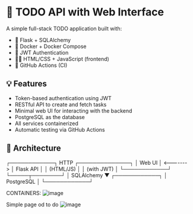# 📝 TODO API with Web Interface

A simple full-stack TODO application built with:

- 🐍 Flask + SQLAlchemy
- 🐳 Docker + Docker Compose
- 🔐 JWT Authentication
- 🧑‍💻 HTML/CSS + JavaScript (frontend)
- 🔄 GitHub Actions (CI)

## 💡 Features

- Token-based authentication using JWT
- RESTful API to create and fetch tasks
- Minimal web UI for interacting with the backend
- PostgreSQL as the database
- All services containerized
- Automatic testing via GitHub Actions

## 🧱 Architecture

┌────────────┐ HTTP ┌──────────────┐
│ Web UI │ <-------> │ Flask API │
│ (HTML/JS) │ │ (with JWT) │
└────────────┘ └─────┬────────┘
│ SQLAlchemy
▼
┌────────────┐
│ PostgreSQL │
└────────────┘







CONTAINERS:
![image](https://github.com/user-attachments/assets/e8f32cf8-bc52-4da0-a7af-c21dab200d22)

Simple page od to do
![image](https://github.com/user-attachments/assets/2a1a0f07-eb2e-427c-a014-74957f4cf00d)

